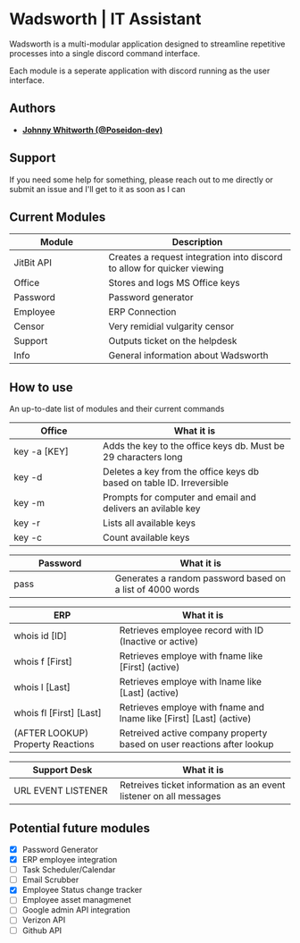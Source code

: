 # Wadsworth | IT Assistant


Wadsworth is a multi-modular application designed to streamline repetitive processes into a single discord command interface.

Each module is a seperate application with discord running as the user interface. 

## Authors

* **[Johnny Whitworth (@Poseidon-dev)](https://github.com/poseidon-dev)** 

## Support

If you need some help for something, please reach out to me directly or submit an issue and I'll get to it as soon as I can

## Current Modules

| Module <img width=170/>     | Description <img width=450/>                                                |
| ----------------------------| ----------------------------------------------------------------------------|
| JitBit API                  | Creates a request integration into discord to allow for quicker viewing     |
| Office                      | Stores and logs MS Office keys                                              |
| Password                    | Password generator                                                          |
| Employee                    | ERP Connection                                                              |
| Censor                      | Very remidial vulgarity censor                                              |
| Support                     | Outputs ticket on the helpdesk                                              |
| Info                        | General information about Wadsworth                                         |

## How to use

An up-to-date list of modules and their current commands



| Office <img width=170/>  | What it is <img width=450/>                                                 |
| ----------------------------| ----------------------------------------------------------------------------|
| key -a [KEY]                | Adds the key to the office keys db. Must be 29 characters long              |
| key -d                      | Deletes a key from the office keys db based on table ID. Irreversible       |
| key -m                      | Prompts for computer and email and delivers an avilable key                 |
| key -r                      | Lists all available keys                                                    |
| key -c                      | Count available keys                                                        |

  
| Password <img width=170/>  | What it is <img width=450/>                                                 |
| ----------------------------| ----------------------------------------------------------------------------|
| pass                        | Generates a random password based on a list of 4000 words                   |

  
| ERP <img width=170/>  | What it is <img width=450/>                                                 |
| ----------------------------| ----------------------------------------------------------------------------|
| whois id [ID]               | Retrieves employee record with ID (Inactive or active)                      |
| whois f [First]             | Retrieves employe with fname like [First] (active)                          |
| whois l [Last]              | Retrieves employe with lname like [Last] (active)                           |
| whois fl [First] [Last]     | Retrieves employe with fname and lname like [First] [Last] (active)         |
| (AFTER LOOKUP) Property Reactions  | Retreived active company property based on user reactions after lookup|

  
| Support Desk <img width=170/>  | What it is <img width=450/>                                                 |
| ----------------------------| ----------------------------------------------------------------------------|
| URL EVENT LISTENER          | Retreives ticket information as an event listener on all messages           |

## Potential future modules

- [x] Password Generator
- [x] ERP employee integration
- [ ] Task Scheduler/Calendar
- [ ] Email Scrubber
- [x] Employee Status change tracker
- [ ] Employee asset managmenet
- [ ] Google admin API integration
- [ ] Verizon API
- [ ] Github API 
